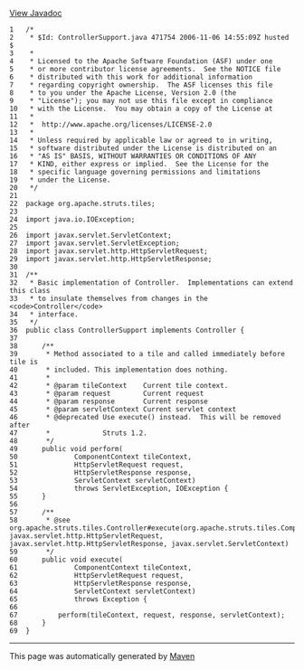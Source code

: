 [View Javadoc](../../../../../apidocs/org/apache/struts/tiles/ControllerSupport.html.md)


    1   /*
    2    * $Id: ControllerSupport.java 471754 2006-11-06 14:55:09Z husted $
    3    *
    4    * Licensed to the Apache Software Foundation (ASF) under one
    5    * or more contributor license agreements.  See the NOTICE file
    6    * distributed with this work for additional information
    7    * regarding copyright ownership.  The ASF licenses this file
    8    * to you under the Apache License, Version 2.0 (the
    9    * "License"); you may not use this file except in compliance
    10   * with the License.  You may obtain a copy of the License at
    11   *
    12   *  http://www.apache.org/licenses/LICENSE-2.0
    13   *
    14   * Unless required by applicable law or agreed to in writing,
    15   * software distributed under the License is distributed on an
    16   * "AS IS" BASIS, WITHOUT WARRANTIES OR CONDITIONS OF ANY
    17   * KIND, either express or implied.  See the License for the
    18   * specific language governing permissions and limitations
    19   * under the License.
    20   */
    21  
    22  package org.apache.struts.tiles;
    23  
    24  import java.io.IOException;
    25  
    26  import javax.servlet.ServletContext;
    27  import javax.servlet.ServletException;
    28  import javax.servlet.http.HttpServletRequest;
    29  import javax.servlet.http.HttpServletResponse;
    30  
    31  /**
    32   * Basic implementation of Controller.  Implementations can extend this class
    33   * to insulate themselves from changes in the <code>Controller</code>
    34   * interface.
    35   */
    36  public class ControllerSupport implements Controller {
    37  
    38      /**
    39       * Method associated to a tile and called immediately before tile is
    40       * included. This implementation does nothing.
    41       *
    42       * @param tileContext    Current tile context.
    43       * @param request        Current request
    44       * @param response       Current response
    45       * @param servletContext Current servlet context
    46       * @deprecated Use execute() instead.  This will be removed after
    47       *             Struts 1.2.
    48       */
    49      public void perform(
    50              ComponentContext tileContext,
    51              HttpServletRequest request,
    52              HttpServletResponse response,
    53              ServletContext servletContext)
    54              throws ServletException, IOException {
    55      }
    56  
    57      /**
    58       * @see org.apache.struts.tiles.Controller#execute(org.apache.struts.tiles.ComponentContext, javax.servlet.http.HttpServletRequest, javax.servlet.http.HttpServletResponse, javax.servlet.ServletContext)
    59       */
    60      public void execute(
    61              ComponentContext tileContext,
    62              HttpServletRequest request,
    63              HttpServletResponse response,
    64              ServletContext servletContext)
    65              throws Exception {
    66  
    67          perform(tileContext, request, response, servletContext);
    68      }
    69  }

------------------------------------------------------------------------

This page was automatically generated by [Maven](http://maven.apache.org/)
